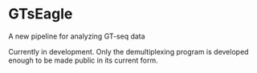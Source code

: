 # GTsEagle
A new pipeline for analyzing GT-seq data

Currently in development. Only the demultiplexing program is developed enough to
be made public in its current form.
